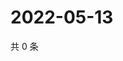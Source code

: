 # 2022-05-13

共 0 条

<!-- BEGIN WEIBO -->
<!-- 最后更新时间 Fri May 13 2022 15:06:48 GMT+0800 (China Standard Time) -->

<!-- END WEIBO -->
